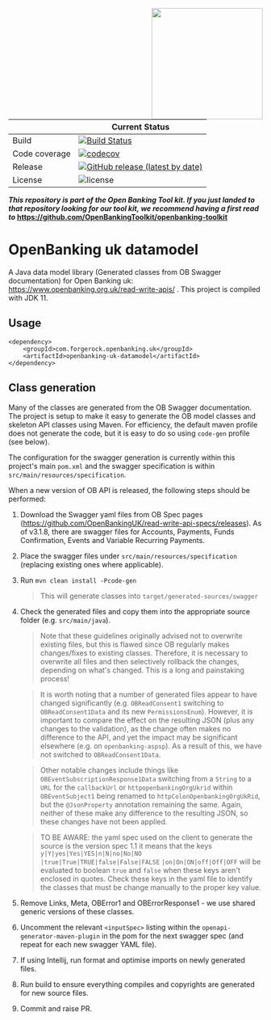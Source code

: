 [<img src="https://raw.githubusercontent.com/ForgeRock/forgerock-logo-dev/master/Logo-fr-dev.png" align="right" width="220px"/>](https://developer.forgerock.com/)

| |Current Status|
|---|---|
|Build|[![Build Status](https://img.shields.io/endpoint.svg?url=https%3A%2F%2Factions-badge.atrox.dev%2FOpenBankingToolkit%2Fopenbanking-uk-datamodel%2Fbadge%3Fref%3Dmaster&style=flat)](https://actions-badge.atrox.dev/OpenBankingToolkit/openbanking-uk-datamodel/goto?ref=master)|
|Code coverage|[![codecov](https://codecov.io/gh/OpenBankingToolkit/openbanking-uk-datamodel/branch/master/graph/badge.svg)](https://codecov.io/gh/OpenBankingToolkit/openbanking-uk-datamodel)
|Release|[![GitHub release (latest by date)](https://img.shields.io/github/v/release/OpenBankingToolkit/openbanking-uk-datamodel.svg)](https://img.shields.io/github/v/release/OpenBankingToolkit/openbanking-uk-datamodel)
|License|![license](https://img.shields.io/github/license/ACRA/acra.svg)|

**_This repository is part of the Open Banking Tool kit. If you just landed to that repository looking for our tool kit,_
_we recommend having a first read to_ https://github.com/OpenBankingToolkit/openbanking-toolkit**

# OpenBanking uk datamodel
A Java data model library (Generated classes from OB Swagger documentation) for Open Banking uk: https://www.openbanking.org.uk/read-write-apis/  .
This project is compiled with JDK 11.

## Usage
```
<dependency>
    <groupId>com.forgerock.openbanking.uk</groupId>
    <artifactId>openbanking-uk-datamodel</artifactId>
</dependency>

```

## Class generation

Many of the classes are generated from the OB Swagger documentation. The project is setup to make it easy to generate
the  OB model classes and skeleton API classes using Maven. For efficiency, the default maven profile does not generate
the code, but it is easy to do so using `code-gen` profile (see below).

The configuration for the swagger generation is currently within this project's main `pom.xml` and the swagger
specification is within `src/main/resources/specification`.

When a new version of OB API is released, the following steps should be performed:
1. Download the Swagger yaml files from OB Spec pages (https://github.com/OpenBankingUK/read-write-api-specs/releases).
   As of v3.1.8, there are swagger files for Accounts, Payments, Funds Confirmation, Events and Variable Recurring Payments.
1. Place the swagger files under `src/main/resources/specification` (replacing existing ones where applicable).
1. Run ```mvn clean install -Pcode-gen```
   > This will generate classes into `target/generated-sources/swagger`
1. Check the generated files and copy them into the appropriate source folder (e.g. `src/main/java`).

   > Note that these guidelines originally advised not to overwrite existing files, but this is flawed since OB regularly
   makes changes/fixes to existing classes. Therefore, it is necessary to overwrite all files and then selectively rollback
   the changes, depending on what's changed. This is a long and painstaking process!

   > It is worth noting that a number of generated files appear to have changed significantly (e.g. `OBReadConsent1`
   switching to `OBReadConsent1Data` and its new `PermissionsEnum`). However, it is important to compare the effect on
   the resulting JSON (plus any changes to the validation), as the change often makes no difference to the API, and yet
   the impact may be significant elsewhere (e.g. on `openbanking-aspsp`). As a result of this, we have  not switched
   to `OBReadConsent1Data`.
   
   > Other notable changes include things like `OBEventSubscriptionResponse1Data` switching from a `String` to a `URL`
   for the `callbackUrl` or `httpopenbankingOrgUkrid` within `OBEventSubject1` being renamed to
   `httpColonOpenbankingOrgUkRid`, but the `@JsonProperty` annotation remaining the same. Again, neither of these make
   any difference to the resulting JSON, so these changes have not been applied.
   
   > TO BE AWARE: the yaml spec used on the client to generate the source
   is the version spec 1.1 it means that the keys  `y|Y|yes|Yes|YES|n|N|no|No|NO` `|true|True|TRUE|false|False|FALSE`
   `|on|On|ON|off|Off|OFF` will be evaluated to boolean `true` and `false` when these keys aren't enclosed in quotes. Check these keys in the yaml file to identify the classes
   that must be change manually to the proper key value.
   
1. Remove Links, Meta, OBError1 and OBErrorResponse1 - we use shared generic versions of these classes.
1. Uncomment the relevant `<inputSpec>` listing within the `openapi-generator-maven-plugin` in the pom for the next
   swagger spec (and repeat for each new swagger YAML file).
1. If using Intellij, run format and optimise imports on newly generated files.
1. Run build to ensure everything compiles and copyrights are generated for new source files.
1. Commit and raise PR.
